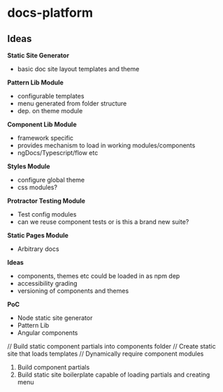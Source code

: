 # docs-platform

## Ideas

**Static Site Generator**
- basic doc site layout templates and theme

**Pattern Lib Module**
- configurable templates
- menu generated from folder structure
- dep. on theme module

**Component Lib Module**
- framework specific
- provides mechanism to load in working modules/components
- ngDocs/Typescript/flow etc

**Styles Module**
- configure global theme
- css modules?

**Protractor Testing Module**
- Test config modules
- can we reuse component tests or is this a brand new suite?

**Static Pages Module**
- Arbitrary docs

**Ideas**
- components, themes etc could be loaded in as npm dep
- accessibility grading
- versioning of components and themes

**PoC**
- Node static site generator
- Pattern Lib
- Angular components

// Build static component partials into components folder
// Create static site that loads templates
// Dynamically require component modules


1. Build component partials
2. Build static site boilerplate capable of loading partials and creating menu